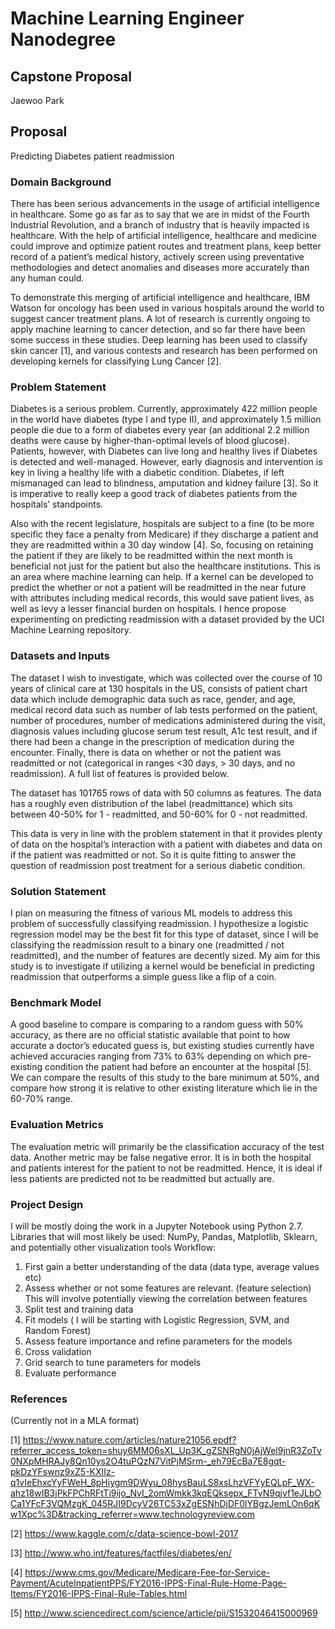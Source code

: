 # Machine Learning Engineer Nanodegree
## Capstone Proposal
Jaewoo Park

## Proposal
Predicting Diabetes patient readmission

### Domain Background
There has been serious advancements in the usage of artificial intelligence in healthcare. Some go as far as to say that we are in midst of the Fourth Industrial Revolution, and a branch of industry that is heavily impacted is healthcare. With the help of artificial intelligence, healthcare and medicine could improve and optimize patient routes and treatment plans, keep better record of a patient’s medical history, actively screen using preventative methodologies and detect anomalies and diseases more accurately than any human could.

To demonstrate this merging of artificial intelligence and healthcare, IBM Watson for oncology has been used in various hospitals around the world to suggest cancer treatment plans. A lot of research is currently ongoing to apply machine learning to cancer detection, and so far there have been some success in these studies. Deep learning has been used to classify skin cancer [1], and various contests and research has been performed on developing kernels for classifying Lung Cancer [2].

### Problem Statement
Diabetes is a serious problem. Currently, approximately 422 million people in the world have diabetes (type I and type II), and approximately 1.5 million people die due to a form of diabetes every year (an additional 2.2 million deaths were cause by higher-than-optimal levels of blood glucose). Patients, however, with Diabetes can live long and healthy lives if Diabetes is detected and well-managed. However, early diagnosis and intervention is key in living a healthy life with a diabetic condition. Diabetes, if left mismanaged can lead to blindness, amputation and kidney failure [3]. So it is imperative to really keep a good track of diabetes patients from the hospitals’ standpoints.

Also with the recent legislature, hospitals are subject to a fine (to be more specific they face a penalty from Medicare) if they discharge a patient and they are readmitted within a 30 day window [4]. So, focusing on retaining the patient if they are likely to be readmitted within the next month is beneficial not just for the patient but also the healthcare institutions. This is an area where machine learning can help. If a kernel can be developed to predict the whether or not a patient will be readmitted in the near future with attributes including medical records, this would save patient lives, as well as levy a lesser financial burden on hospitals. I hence propose experimenting on predicting readmission with a dataset provided by the UCI Machine Learning repository.

### Datasets and Inputs
The dataset I wish to investigate, which was collected over the course of 10 years of clinical care at 130 hospitals in the US, consists of patient chart data which include demographic data such as race, gender, and age, medical record data such as number of lab tests performed on the patient, number of procedures, number of medications administered during the visit, diagnosis values including glucose serum test result, A1c test result, and if there had been a change in the prescription of medication during the encounter. Finally, there is data on whether or not the patient was readmitted or not (categorical in ranges <30 days, > 30 days, and no readmission). A full list of features is provided below.

The dataset has 101765 rows of data with 50 columns as features. The data has a roughly even distribution of the label (readmittance) which sits between 40-50% for 1 - readmitted, and 50-60% for 0 - not readmitted.

This data is very in line with the problem statement in that it provides plenty of data on the hospital’s interaction with a patient with diabetes and data on if the patient was readmitted or not. So it is quite fitting to answer the question of readmission post treatment for a serious diabetic condition.

### Solution Statement
I plan on measuring the fitness of various ML models to address this problem of successfully classifying readmission. I hypothesize a logistic regression model may be the best fit	 for this type of dataset, since I will be classifying the readmission result to a binary one (readmitted / not readmitted), and the number of features are decently sized. My aim for this study is to investigate if utilizing a kernel would be beneficial in predicting readmission that outperforms a simple guess like a flip of a coin.

### Benchmark Model
A good baseline to compare is comparing to a random guess with 50% accuracy, as there are no official statistic available that point to how accurate a doctor’s educated guess is, but existing studies currently have achieved accuracies ranging from 73% to 63% depending on which pre-existing condition the patient had before an encounter at the hospital [5]. We can compare the results of this study to the bare minimum at 50%, and compare how strong it is relative to other existing literature which lie in the 60-70% range.

### Evaluation Metrics
The evaluation metric will primarily be the classification accuracy of the test data. Another metric may be false negative error. It is in both the hospital and patients interest for the patient to not be readmitted. Hence, it is ideal if less patients are predicted not to be readmitted but actually are.

### Project Design
I will be mostly doing the work in a Jupyter Notebook using Python 2.7.
Libraries that will most likely be used: NumPy, Pandas, Matplotlib, Sklearn, and potentially other visualization tools
Workflow:
1. First gain a better understanding of the data (data type, average values etc)
2. Assess whether or not some features are relevant. (feature selection) This will involve potentially viewing the correlation between features
3. Split test and training data
4. Fit models ( I will be starting with Logistic Regression, SVM, and Random Forest)
5. Assess feature importance and refine parameters for the models
6. Cross validation
7. Grid search to tune parameters for models
8. Evaluate performance

### References
(Currently not in a MLA format)

[1] https://www.nature.com/articles/nature21056.epdf?referrer_access_token=shuy6MM06sXL_Up3K_gZSNRgN0jAjWel9jnR3ZoTv0NXpMHRAJy8Qn10ys2O4tuPQzN7VitPjMSrm-_eh79EcBa7E8gqt-pkDzYFswnz9xZ5-KXIIz-q1vIeEhxcYyFWeH_8pHiygm9DWyu_08hysBauLS8xsLhzVFYyEQLpF_WX-ahz18wIB3jPkFPChRFtTi9ijo_NvI_2omWmkk3kqEQksepx_FTvN9qjvf1eJLbOCa1YFcF3VQMzgK_045RJI9DcyV26TC53xZgESNhDjDF0lYBgzJemLOn6qKw1Xpc%3D&tracking_referrer=www.technologyreview.com

[2] https://www.kaggle.com/c/data-science-bowl-2017

[3] http://www.who.int/features/factfiles/diabetes/en/

[4] https://www.cms.gov/Medicare/Medicare-Fee-for-Service-Payment/AcuteInpatientPPS/FY2016-IPPS-Final-Rule-Home-Page-Items/FY2016-IPPS-Final-Rule-Tables.html

[5] http://www.sciencedirect.com/science/article/pii/S1532046415000969
